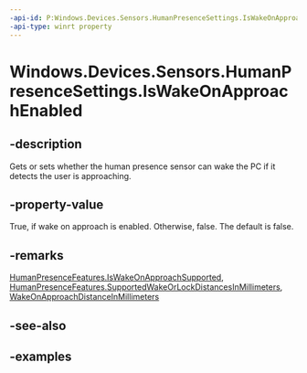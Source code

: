 ```yaml
---
-api-id: P:Windows.Devices.Sensors.HumanPresenceSettings.IsWakeOnApproachEnabled
-api-type: winrt property
---
```


# Windows.Devices.Sensors.HumanPresenceSettings.IsWakeOnApproachEnabled

<!--
public bool IsWakeOnApproachEnabled { get; set; }
-->

## -description

Gets or sets whether the human presence sensor can wake the PC if it detects the user is approaching.

## -property-value

True, if wake on approach is enabled. Otherwise, false. The default is false.

## -remarks

[HumanPresenceFeatures.IsWakeOnApproachSupported](humanpresencefeatures_iswakeonapproachsupported.md), [HumanPresenceFeatures.SupportedWakeOrLockDistancesInMillimeters](humanpresencefeatures_supportedwakeorlockdistancesinmillimeters.md), [WakeOnApproachDistanceInMillimeters](humanpresencesettings_wakeonapproachdistanceinmillimeters.md)

## -see-also

## -examples
